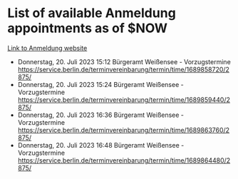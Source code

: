 # List of available Anmeldung appointments as of $NOW
[Link to Anmeldung website](https://service.berlin.de/terminvereinbarung/termin/tag.php?termin=1&anliegen[]=120686&dienstleisterlist=122210,122217,327316,122219,327312,122227,327314,122231,327346,122243,327348,122254,122252,329742,122260,329745,122262,329748,122271,327278,122273,327274,122277,327276,330436,122280,327294,122282,327290,122284,327292,122291,327270,122285,327266,122286,327264,122296,327268,150230,329760,122297,327286,122294,327284,122312,329763,122314,329775,122304,327330,122311,327334,122309,327332,317869,122281,327352,122279,329772,122283,122276,327324,122274,327326,122267,329766,122246,327318,122251,327320,122257,327322,122208,327298,122226,327300&herkunft=http%3A%2F%2Fservice.berlin.de%2Fdienstleistung%2F120686%2F)
- Donnerstag, 20. Juli 2023 15:12 Bürgeramt Weißensee - Vorzugstermine https://service.berlin.de/terminvereinbarung/termin/time/1689858720/2875/
- Donnerstag, 20. Juli 2023 15:24 Bürgeramt Weißensee - Vorzugstermine https://service.berlin.de/terminvereinbarung/termin/time/1689859440/2875/
- Donnerstag, 20. Juli 2023 16:36 Bürgeramt Weißensee - Vorzugstermine https://service.berlin.de/terminvereinbarung/termin/time/1689863760/2875/
- Donnerstag, 20. Juli 2023 16:48 Bürgeramt Weißensee - Vorzugstermine https://service.berlin.de/terminvereinbarung/termin/time/1689864480/2875/
